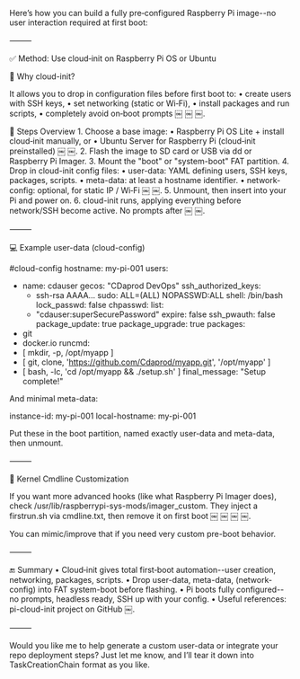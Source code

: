 Here’s how you can build a fully pre‑configured Raspberry Pi image--no user interaction required at first boot:

⸻

✅ Method: Use cloud‑init on Raspberry Pi OS or Ubuntu

📌 Why cloud-init?

It allows you to drop in configuration files before first boot to:
	•	create users with SSH keys,
	•	set networking (static or Wi‑Fi),
	•	install packages and run scripts,
	•	completely avoid on‑boot prompts  ￼ ￼ ￼.

🎯 Steps Overview
	1.	Choose a base image:
	•	Raspberry Pi OS Lite + install cloud‑init manually, or
	•	Ubuntu Server for Raspberry Pi (cloud‑init preinstalled)  ￼ ￼.
	2.	Flash the image to SD card or USB via dd or Raspberry Pi Imager.
	3.	Mount the "boot" or "system-boot" FAT partition.
	4.	Drop in cloud-init config files:
	•	user-data: YAML defining users, SSH keys, packages, scripts.
	•	meta-data: at least a hostname identifier.
	•	network-config: optional, for static IP / Wi‑Fi  ￼ ￼.
	5.	Unmount, then insert into your Pi and power on.
	6.	cloud-init runs, applying everything before network/SSH become active. No prompts after  ￼ ￼.

⸻

💻 Example user-data (cloud-config)

#cloud-config
hostname: my-pi-001
users:
  - name: cdauser
    gecos: "CDaprod DevOps"
    ssh_authorized_keys:
      - ssh-rsa AAAA...
    sudo: ALL=(ALL) NOPASSWD:ALL
    shell: /bin/bash
    lock_passwd: false
chpasswd:
  list:
    - "cdauser:superSecurePassword"
  expire: false
ssh_pwauth: false
package_update: true
package_upgrade: true
packages:
  - git
  - docker.io
runcmd:
  - [ mkdir, -p, /opt/myapp ]
  - [ git, clone, 'https://github.com/Cdaprod/myapp.git', '/opt/myapp' ]
  - [ bash, -lc, 'cd /opt/myapp && ./setup.sh' ]
final_message: "Setup complete!"

And minimal meta-data:

instance-id: my-pi-001
local-hostname: my-pi-001

Put these in the boot partition, named exactly user-data and meta-data, then unmount.

⸻

🧩 Kernel Cmdline Customization

If you want more advanced hooks (like what Raspberry Pi Imager does), check /usr/lib/raspberrypi-sys-mods/imager_custom. They inject a firstrun.sh via cmdline.txt, then remove it on first boot  ￼ ￼ ￼ ￼.

You can mimic/improve that if you need very custom pre-boot behavior.

⸻

🔚 Summary
	•	Cloud‑init gives total first‑boot automation--user creation, networking, packages, scripts.
	•	Drop user-data, meta-data, (network-config) into FAT system-boot before flashing.
	•	Pi boots fully configured--no prompts, headless ready, SSH up with your config.
	•	Useful references: pi-cloud-init project on GitHub  ￼.

⸻

Would you like me to help generate a custom user-data or integrate your repo deployment steps? Just let me know, and I’ll tear it down into TaskCreationChain format as you like.